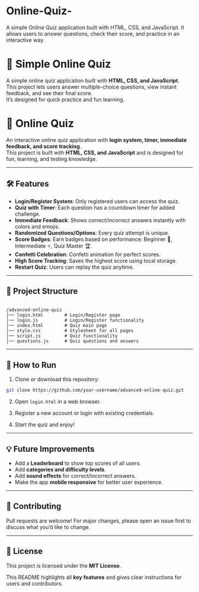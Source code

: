 # Online-Quiz-
A simple Online Quiz application built with HTML, CSS, and JavaScript.  It allows users to answer questions, check their score, and practice in an interactive way.
# 📝 Simple Online Quiz

A simple online quiz application built with **HTML, CSS, and JavaScript**.  
This project lets users answer multiple-choice questions, view instant feedback, and see their final score.  
It’s designed for quick practice and fun learning.

# 🎯  Online Quiz

An interactive online quiz application with **login system, timer, immediate feedback, and score tracking**.  
This project is built with **HTML, CSS, and JavaScript** and is designed for fun, learning, and testing knowledge.

---

## 🛠 Features

- **Login/Register System**: Only registered users can access the quiz.  
- **Quiz with Timer**: Each question has a countdown timer for added challenge.  
- **Immediate Feedback**: Shows correct/incorrect answers instantly with colors and emojis.  
- **Randomized Questions/Options**: Every quiz attempt is unique.  
- **Score Badges**: Earn badges based on performance: Beginner 🐣, Intermediate ⭐, Quiz Master 🏆.  
- **Confetti Celebration**: Confetti animation for perfect scores.  
- **High Score Tracking**: Saves the highest score using local storage.  
- **Restart Quiz**: Users can replay the quiz anytime.

---

## 📂 Project Structure

```

/advanced-online-quiz
│── login.html        # Login/Register page
│── login.js          # Login/Register functionality
│── index.html        # Quiz main page
│── style.css         # Stylesheet for all pages
│── script.js         # Quiz functionality
│── questions.js      # Quiz questions and answers

````

---

## 🚀 How to Run

1. Clone or download this repository:
```bash
git clone https://github.com/your-username/advanced-online-quiz.git
````

2. Open `login.html` in a web browser.

3. Register a new account or login with existing credentials.

4. Start the quiz and enjoy!

---

## 💡 Future Improvements

* Add a **Leaderboard** to show top scores of all users.
* Add **categories and difficulty levels**.
* Add **sound effects** for correct/incorrect answers.
* Make the app **mobile responsive** for better user experience.

---

## 🤝 Contributing

Pull requests are welcome! For major changes, please open an issue first to discuss what you’d like to change.

---

## 📜 License

This project is licensed under the **MIT License**.



This README highlights all **key features** and gives clear instructions for users and contributors.  




